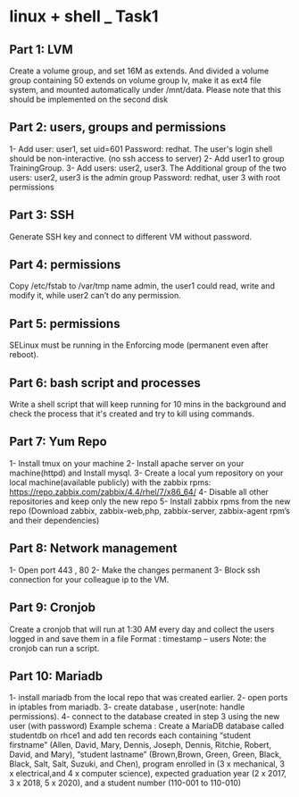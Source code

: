 # linux + shell _ Task1


## Part 1: LVM
Create a volume group, and set 16M as extends. And divided a volume group containing 50 extends on
volume group lv, make it as ext4 file system, and mounted automatically under /mnt/data. Please
note that this should be implemented on the second disk

## Part 2: users, groups and permissions
1- Add user: user1, set uid=601 Password: redhat. The user's login shell should be non-interactive. (no ssh access to server)
2- Add user1 to group TrainingGroup.
3- Add users: user2, user3. The Additional group of the two users: user2, user3 is the admin group Password: redhat, user 3 with root permissions


## Part 3: SSH
Generate SSH key and connect to different VM without password.


## Part 4: permissions
Copy /etc/fstab to /var/tmp name admin, the user1 could read, write and modify it, while user2 can’t do any permission.


## Part 5: permissions
SELinux must be running in the Enforcing mode (permanent even after reboot).


## Part 6: bash script and processes
Write a shell script that will keep running for 10 mins in the background and check the process that it's created and try to kill using commands.


## Part 7: Yum Repo
1- Install tmux on your machine
2- Install apache server on your machine(httpd) and Install mysql.
3- Create a local yum repository on your local machine(available publicly) with the zabbix rpms: https://repo.zabbix.com/zabbix/4.4/rhel/7/x86_64/
4- Disable all other repositories and keep only the new repo
5- Install zabbix rpms from the new repo (Download zabbix, zabbix-web,php, zabbix-server, zabbix-agent rpm’s and their dependencies)


## Part 8: Network management
1- Open port 443 , 80
2- Make the changes permanent
3- Block ssh connection for your colleague ip to the VM.


## Part 9: Cronjob
Create a cronjob that will run at 1:30 AM every day and collect the users logged in and save them in a file
Format : timestamp – users
Note: the cronjob can run a script.


## Part 10: Mariadb
1- install mariadb from the local repo that was created earlier.
2- open ports in iptables from mariadb.
3- create database , user(note: handle permissions).
4- connect to the database created in step 3 using the new user (with password)
Example schema :
Create a MariaDB database called studentdb on rhce1 and add ten records each containing “student
firstname” (Allen, David, Mary, Dennis, Joseph, Dennis, Ritchie, Robert, David, and Mary), “student
lastname” (Brown,Brown, Green, Green, Black, Black, Salt, Salt, Suzuki, and Chen), program enrolled in (3 x
mechanical, 3 x electrical,and 4 x computer science), expected graduation year (2 x 2017, 3 x 2018, 5 x
2020), and a student number (110-001 to 110-010)
